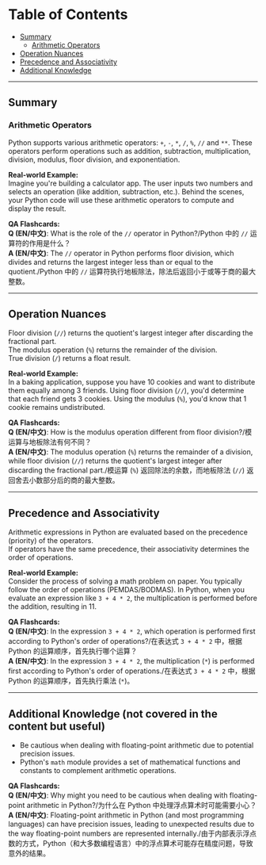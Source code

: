 # Table of Contents

- [Summary](#summary)
  - [Arithmetic Operators](#arithmetic-operators)
- [Operation Nuances](#operation-nuances)
- [Precedence and Associativity](#precedence-and-associativity)
- [Additional Knowledge](#additional-knowledge)

---

## Summary

### Arithmetic Operators

Python supports various arithmetic operators: `+`, `-`, `*`, `/`, `%`, `//` and `**`.
These operators perform operations such as addition, subtraction, multiplication, division, modulus, floor division, and exponentiation.

**Real-world Example:**  
Imagine you're building a calculator app. The user inputs two numbers and selects an operation (like addition, subtraction, etc.). Behind the scenes, your Python code will use these arithmetic operators to compute and display the result.

**QA Flashcards:**  
**Q (EN/中文)**: What is the role of the `//` operator in Python?/Python 中的 `//` 运算符的作用是什么？  
**A (EN/中文)**: The `//` operator in Python performs floor division, which divides and returns the largest integer less than or equal to the quotient./Python 中的 `//` 运算符执行地板除法，除法后返回小于或等于商的最大整数。

---

## Operation Nuances

Floor division (`//`) returns the quotient's largest integer after discarding the fractional part.  
The modulus operation (`%`) returns the remainder of the division.  
True division (`/`) returns a float result.

**Real-world Example:**  
In a baking application, suppose you have 10 cookies and want to distribute them equally among 3 friends. Using floor division (`//`), you'd determine that each friend gets 3 cookies. Using the modulus (`%`), you'd know that 1 cookie remains undistributed.

**QA Flashcards:**  
**Q (EN/中文)**: How is the modulus operation different from floor division?/模运算与地板除法有何不同？  
**A (EN/中文)**: The modulus operation (`%`) returns the remainder of a division, while floor division (`//`) returns the quotient's largest integer after discarding the fractional part./模运算 (`%`) 返回除法的余数，而地板除法 (`//`) 返回舍去小数部分后的商的最大整数。

---

## Precedence and Associativity

Arithmetic expressions in Python are evaluated based on the precedence (priority) of the operators.  
If operators have the same precedence, their associativity determines the order of operations.

**Real-world Example:**  
Consider the process of solving a math problem on paper. You typically follow the order of operations (PEMDAS/BODMAS). In Python, when you evaluate an expression like `3 + 4 * 2`, the multiplication is performed before the addition, resulting in 11.

**QA Flashcards:**  
**Q (EN/中文)**: In the expression `3 + 4 * 2`, which operation is performed first according to Python's order of operations?/在表达式 `3 + 4 * 2` 中，根据 Python 的运算顺序，首先执行哪个运算？  
**A (EN/中文)**: In the expression `3 + 4 * 2`, the multiplication (`*`) is performed first according to Python's order of operations./在表达式 `3 + 4 * 2` 中，根据 Python 的运算顺序，首先执行乘法 (`*`)。

---

## Additional Knowledge (not covered in the content but useful)

- Be cautious when dealing with floating-point arithmetic due to potential precision issues.
- Python's `math` module provides a set of mathematical functions and constants to complement arithmetic operations.

**QA Flashcards:**  
**Q (EN/中文)**: Why might you need to be cautious when dealing with floating-point arithmetic in Python?/为什么在 Python 中处理浮点算术时可能需要小心？  
**A (EN/中文)**: Floating-point arithmetic in Python (and most programming languages) can have precision issues, leading to unexpected results due to the way floating-point numbers are represented internally./由于内部表示浮点数的方式，Python（和大多数编程语言）中的浮点算术可能存在精度问题，导致意外的结果。
